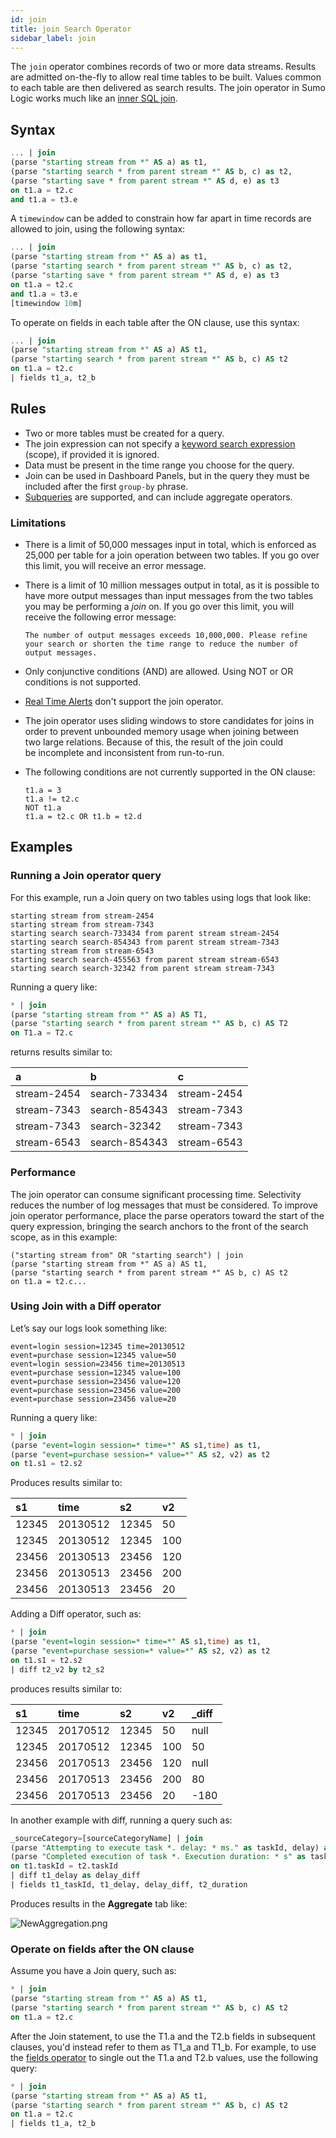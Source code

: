 ```yaml
---
id: join
title: join Search Operator
sidebar_label: join
---
```


The `join` operator combines records of two or more data streams. Results are admitted on-the-fly to allow real time tables to be built. Values common to each table are then delivered as search results. The join operator in Sumo Logic works much like an <a href="https://en.wikipedia.org/wiki/Join_(SQL)#Inner_join">inner SQL join</a>.

## Syntax

```sql
... | join
(parse "starting stream from *" AS a) as t1,
(parse "starting search * from parent stream *" AS b, c) as t2,
(parse "starting save * from parent stream *" AS d, e) as t3
on t1.a = t2.c
and t1.a = t3.e
```

A `timewindow` can be added to constrain how far apart in time records
are allowed to join, using the following syntax:

```sql
... | join
(parse "starting stream from *" AS a) as t1,
(parse "starting search * from parent stream *" AS b, c) as t2,
(parse "starting save * from parent stream *" AS d, e) as t3
on t1.a = t2.c
and t1.a = t3.e
[timewindow 10m]
```

To operate on fields in each table after the ON clause, use this syntax:

```sql
... | join
(parse "starting stream from *" AS a) AS t1,
(parse "starting search * from parent stream *" AS b, c) AS t2
on t1.a = t2.c
| fields t1_a, t2_b
```

## Rules

* Two or more tables must be created for a query.
* The join expression can not specify a [keyword search expression](/docs/search/get-started-with-search/build-search/keyword-search-expressions.md) (scope), if provided it is ignored.
* Data must be present in the time range you choose for the query.
* Join can be used in Dashboard Panels, but in the query they must be included after the first `group-by` phrase.
* [Subqueries](/docs/search/subqueries) are supported, and can include aggregate operators.

### Limitations

* There is a limit of 50,000 messages input in total, which is enforced as 25,000 per table for a join operation between two tables. If you go over this limit, you will receive an error message. 
* There is a limit of 10 million messages output in total, as it is possible to have more output messages than input messages from the two tables you may be performing a *join* on. If you go over this limit, you will receive the following error message: 

    `The number of output messages exceeds 10,000,000. Please refine your search or shorten the time range to reduce the number of output messages.`

* Only conjunctive conditions (AND) are allowed. Using NOT or OR conditions is not supported.
* [Real Time Alerts](/docs/alerts/scheduled-searches/create-real-time-alert.md) don't support the join operator.
* The join operator uses sliding windows to store candidates for joins in order to prevent unbounded memory usage when joining between two large relations. Because of this, the result of the join could be incomplete and inconsistent from run-to-run.
* The following conditions are not currently supported in the ON clause:

    ```
    t1.a = 3
    t1.a != t2.c
    NOT t1.a
    t1.a = t2.c OR t1.b = t2.d
    ```

## Examples

### Running a Join operator query

For this example, run a Join query on two tables using logs that look like:

```
starting stream from stream-2454
starting stream from stream-7343
starting search search-733434 from parent stream stream-2454
starting search search-854343 from parent stream stream-7343
starting stream from stream-6543
starting search search-455563 from parent stream stream-6543
starting search search-32342 from parent stream stream-7343
```

Running a query like:

```sql
* | join
(parse "starting stream from *" AS a) AS T1,
(parse "starting search * from parent stream *" AS b, c) AS T2
on T1.a = T2.c
```

returns results similar to:

| a | b | c |
| :-- | :-- | :-- |
| stream-2454 | search-733434 | stream-2454 |
| stream-7343 | search-854343 | stream-7343 |
| stream-7343 | search-32342  | stream-7343 |
| stream-6543 | search-854343 | stream-6543 |

### Performance

The join operator can consume significant processing time. Selectivity
reduces the number of log messages that must be considered. To improve
join operator performance, place the parse operators toward the start of
the query expression, bringing the search anchors to the front of the
search scope, as in this example:

```
("starting stream from" OR "starting search") | join
(parse "starting stream from *" AS a) AS t1,
(parse "starting search * from parent stream *" AS b, c) AS t2
on t1.a = t2.c...
```

### Using Join with a Diff operator

Let’s say our logs look something like:

```
event=login session=12345 time=20130512
event=purchase session=12345 value=50
event=login session=23456 time=20130513
event=purchase session=12345 value=100
event=purchase session=23456 value=120
event=purchase session=23456 value=200
event=purchase session=23456 value=20
```

Running a query like:

```sql
* | join
(parse "event=login session=* time=*" AS s1,time) as t1,
(parse "event=purchase session=* value=*" AS s2, v2) as t2
on t1.s1 = t2.s2
```

Produces results similar to:

| s1 | time | s2 | v2 |
| :-- | :-- | :-- | :-- |
| 12345  | 20130512 | 12345  | 50     |
| 12345  | 20130512 | 12345  | 100    |
| 23456  | 20130513 | 23456  | 120    |
| 23456  | 20130513 | 23456  | 200    |
| 23456  | 20130513 | 23456  | 20     |

Adding a Diff operator, such as:

```sql
* | join
(parse "event=login session=* time=*" AS s1,time) as t1,
(parse "event=purchase session=* value=*" AS s2, v2) as t2
on t1.s1 = t2.s2
| diff t2_v2 by t2_s2
```

produces results similar to:

| s1 | time | s2 | v2 | _diff |
| :-- | :-- | :-- | :-- | :-- |
| 12345  | 20170512 | 12345  | 50     | null       |
| 12345  | 20170512 | 12345  | 100    | 50         |
| 23456  | 20170513 | 23456  | 120    | null       |
| 23456  | 20170513 | 23456  | 200    | 80         |
| 23456  | 20170513 | 23456  | 20     | -180       |

In another example with diff, running a query such as:

```sql
_sourceCategory=[sourceCategoryName] | join
(parse "Attempting to execute task *. delay: * ms." as taskId, delay) as t1,
(parse "Completed execution of task *. Execution duration: * s" as taskId, duration) as t2
on t1.taskId = t2.taskId
| diff t1_delay as delay_diff
| fields t1_taskId, t1_delay, delay_diff, t2_duration
```

Produces results in the **Aggregate** tab like:

![NewAggregation.png](/img/search/searchquerylanguage/search-operators/NewAggregation.png)

### Operate on fields after the ON clause

Assume you have a Join query, such as:

```sql
* | join
(parse "starting stream from *" AS a) AS t1,
(parse "starting search * from parent stream *" AS b, c) AS t2
on t1.a = t2.c
```

After the Join statement, to use the T1.a and the T2.b fields in subsequent clauses, you'd instead refer to them as T1_a and T1_b. For example, to use the [fields operator](fields.md) to single out the T1.a and T2.b values, use the following query:

```sql
* | join
(parse "starting stream from *" AS a) AS t1,
(parse "starting search * from parent stream *" AS b, c) AS t2
on t1.a = t2.c
| fields t1_a, t2_b
```
